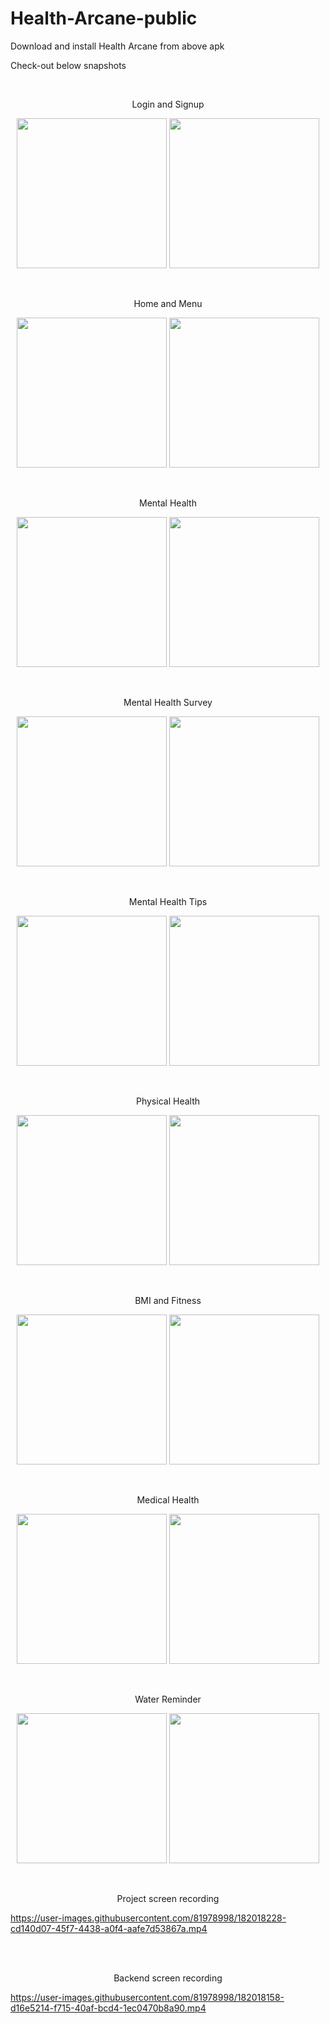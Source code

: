 # Health-Arcane-public
Download and install Health Arcane from above apk

Check-out below snapshots

<br />
<p align = "center">Login and Signup</p>
<div>
  <p align = "center">
  <img src="https://user-images.githubusercontent.com/81978998/181067524-f6cc26df-e2e5-43eb-939f-b991686307ea.png" width="240">
  <img src="https://user-images.githubusercontent.com/81978998/181067536-98043d46-8769-46a1-8376-162dbc25ee52.png" width="240">
  </p>
</div>


<br />
<p align = "center">Home and Menu</p>
<div>
  <p align = "center">
  <img src="https://user-images.githubusercontent.com/81978998/181067964-a8d5278f-4771-484f-9e29-5e1a90b5269a.png" width="240">
  <img src="https://user-images.githubusercontent.com/81978998/181067950-19347464-ece2-43a2-9a04-fff8884335ef.png" width="240">
  </p>
</div>


<br />
<p align = "center">Mental Health</p>
<div>
  <p align = "center">
  <img src="https://user-images.githubusercontent.com/81978998/181068318-5d96fee2-84ab-4d21-811d-24efd619ed4c.png" width="240">
  <img src="https://user-images.githubusercontent.com/81978998/181068305-695457a1-281e-4f1d-b9b9-2d3c2fe300a2.png" width="240">
  </p>
</div>

<br />
<p align = "center">Mental Health Survey</p>
<div>
  <p align = "center">
  <img src="https://user-images.githubusercontent.com/81978998/181068565-cc9d35f0-4052-4084-973a-21e1c0afbaaa.png" width="240">
  <img src="https://user-images.githubusercontent.com/81978998/181068552-1b54373a-c983-4a22-83ff-1480a2167e3f.png" width="240">
  </p>
</div>

<br />
<p align = "center">Mental Health Tips</p>
<div>
  <p align = "center">
  <img src="https://user-images.githubusercontent.com/81978998/181068843-ef9c0faa-6946-45a6-85ff-4d702f8cc56f.png" width="240">
  <img src="https://user-images.githubusercontent.com/81978998/181068832-ee570d79-1658-47af-959f-f930ece3899b.png" width="240">
  </p>
</div>

<br />
<p align = "center">Physical Health</p>
<div>
  <p align = "center">
  <img src="https://user-images.githubusercontent.com/81978998/181069078-4c5f7385-204e-4bbe-adca-133aa8a58162.png" width="240">
  <img src="https://user-images.githubusercontent.com/81978998/181069063-7567d8e6-39b3-4075-9a0c-ec84b706e632.png" width="240">
  </p>
</div>

<br />
<p align = "center">BMI and Fitness</p>
<div>
  <p align = "center">
  <img src="https://user-images.githubusercontent.com/81978998/181069342-a2ec25c6-ee35-468a-ae3e-762e620da603.png" width="240">
  <img src="https://user-images.githubusercontent.com/81978998/181069323-1516f2d0-7e52-4510-8732-df603e64a535.png" width="240">
  </p>
</div>

<br />
<p align = "center">Medical Health</p>
<div>
  <p align = "center">
  <img src="https://user-images.githubusercontent.com/81978998/181069586-f826f8ca-c9e5-447d-b68b-47e368ca33bb.png" width="240">
  <img src="https://user-images.githubusercontent.com/81978998/181069600-e8c5c5d6-98e1-4df1-bd6f-57b96b2401c1.png" width="240">
  </p>
</div>

<br />
<p align = "center">Water Reminder</p>
<div>
  <p align = "center">
  <img src="https://user-images.githubusercontent.com/81978998/181070128-a2843224-3aba-4002-83b7-432d279cbc72.png" width="240">
  <img src="https://user-images.githubusercontent.com/81978998/181070112-b60dbb51-5002-4adf-8014-207e1e8d0dfe.png" width="240">
  </p>
</div>

<br />
<p align = "center">Project screen recording</p>


https://user-images.githubusercontent.com/81978998/182018228-cd140d07-45f7-4438-a0f4-aafe7d53867a.mp4



<br />
</br />
<p align = "center">Backend screen recording</p>

https://user-images.githubusercontent.com/81978998/182018158-d16e5214-f715-40af-bcd4-1ec0470b8a90.mp4

